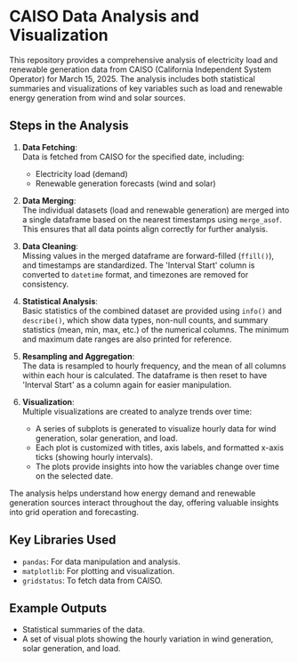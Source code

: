 # CAISO Data Analysis and Visualization

This repository provides a comprehensive analysis of electricity load and renewable generation data from CAISO (California Independent System Operator) for March 15, 2025. The analysis includes both statistical summaries and visualizations of key variables such as load and renewable energy generation from wind and solar sources.

## Steps in the Analysis

1. **Data Fetching**:  
   Data is fetched from CAISO for the specified date, including:
   - Electricity load (demand)
   - Renewable generation forecasts (wind and solar)

2. **Data Merging**:  
   The individual datasets (load and renewable generation) are merged into a single dataframe based on the nearest timestamps using `merge_asof`. This ensures that all data points align correctly for further analysis.

3. **Data Cleaning**:  
   Missing values in the merged dataframe are forward-filled (`ffill()`), and timestamps are standardized. The 'Interval Start' column is converted to `datetime` format, and timezones are removed for consistency.

4. **Statistical Analysis**:  
   Basic statistics of the combined dataset are provided using `info()` and `describe()`, which show data types, non-null counts, and summary statistics (mean, min, max, etc.) of the numerical columns. The minimum and maximum date ranges are also printed for reference.

5. **Resampling and Aggregation**:  
   The data is resampled to hourly frequency, and the mean of all columns within each hour is calculated. The dataframe is then reset to have 'Interval Start' as a column again for easier manipulation.

6. **Visualization**:  
   Multiple visualizations are created to analyze trends over time:
   - A series of subplots is generated to visualize hourly data for wind generation, solar generation, and load.
   - Each plot is customized with titles, axis labels, and formatted x-axis ticks (showing hourly intervals).
   - The plots provide insights into how the variables change over time on the selected date.

The analysis helps understand how energy demand and renewable generation sources interact throughout the day, offering valuable insights into grid operation and forecasting.

## Key Libraries Used
- `pandas`: For data manipulation and analysis.
- `matplotlib`: For plotting and visualization.
- `gridstatus`: To fetch data from CAISO.

## Example Outputs
- Statistical summaries of the data.
- A set of visual plots showing the hourly variation in wind generation, solar generation, and load.
